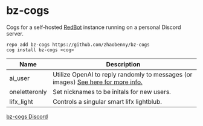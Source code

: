 # bz-cogs
Cogs for a self-hosted [RedBot](https://github.com/Cog-Creators/Red-DiscordBot) instance running on a personal Discord server.

```
repo add bz-cogs https://github.com/zhaobenny/bz-cogs
cog install bz-cogs <cog>
```

| Name | Description
| --- | --- |
ai_user | Utilize OpenAI to reply randomly to messages (or images) [See here for more info.](https://github.com/zhaobenny/bz-cogs/tree/main/ai_user)
oneletteronly | Set nicknames to be initals for new users.
lifx_light | Controls a singular smart lifx lightblub.


[bz-cogs Discord](https://discord.gg/GwT2yHPqzN)
